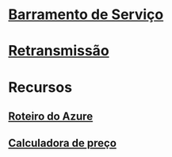 # [Barramento de Serviço](/azure/service-bus-messaging)
# [Retransmissão](/azure/service-bus-relay)
# Recursos
## [Roteiro do Azure](https://azure.microsoft.com/roadmap/?category=enterprise-integration)
## [Calculadora de preço](https://azure.microsoft.com/pricing/calculator/)
